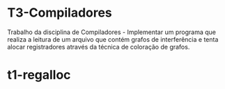# T3-Compiladores
Trabalho da disciplina de Compiladores - Implementar um programa que realiza a leitura de um arquivo que contém grafos de interferência e tenta alocar registradores através da técnica de coloração de grafos.
# t1-regalloc
